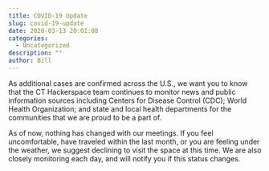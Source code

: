 ```yaml
---
title: COVID-19 Update
slug: covid-19-update
date: 2020-03-13 20:01:08
categories:
  - Uncategorized
description: ""
author: Bill
---
```



As additional cases are confirmed across the U.S., we want you to know that the CT Hackerspace team continues to monitor news and public information sources including Centers for Disease Control (CDC); World Health Organization; and state and local health departments for the communities that we are proud to be a part of.

As of now, nothing has changed with our meetings. If you feel uncomfortable, have traveled within the last month, or you are feeling under the weather, we suggest declining to visit the space at this time. We are also closely monitoring each day, and will notify you if this status changes.
